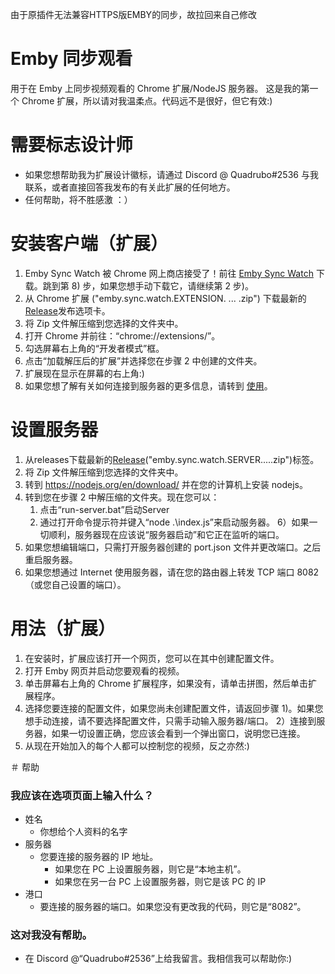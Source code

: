 由于原插件无法兼容HTTPS版EMBY的同步，故拉回来自己修改

# Emby 同步观看
用于在 Emby 上同步视频观看的 Chrome 扩展/NodeJS 服务器。
这是我的第一个 Chrome 扩展，所以请对我温柔点。代码远不是很好，但它有效:)

# 需要标志设计师
* 如果您想帮助我为扩展设计徽标，请通过 Discord @ Quadrubo#2536 与我联系，或者直接回答我发布的有关此扩展的任何地方。
* 任何帮助，将不胜感激 ：）

# 安装客户端（扩展）
1) Emby Sync Watch 被 Chrome 网上商店接受了！前往 [Emby Sync Watch](https://chrome.google.com/webstore/detail/emby-sync-watch/cabhbnblooihogkhajehgmohhipnbach) 下载。跳到第 8) 步，如果您想手动下载它，请继续第 2 步)。
2) 从 Chrome 扩展 ("emby.sync.watch.EXTENSION. ... .zip") 下载最新的 [Release](https://github.com/Quadrubo/emby-sync-watch/releases)发布选项卡。
3) 将 Zip 文件解压缩到您选择的文件夹中。
4) 打开 Chrome 并前往：“chrome://extensions/”。
5) 勾选屏幕右上角的“开发者模式”框。
6) 点击“加载解压后的扩展”并选择您在步骤 2 中创建的文件夹。
7) 扩展现在显示在屏幕的右上角:)
8) 如果您想了解有关如何连接到服务器的更多信息，请转到 [使用](https://github.com/Quadrubo/emby-sync-watch#usage-extension)。

# 设置服务器
1) 从releases下载最新的[Release](https://github.com/Quadrubo/emby-sync-watch/releases)("emby.sync.watch.SERVER.....zip")标签。
2) 将 Zip 文件解压缩到您选择的文件夹中。
3) 转到 https://nodejs.org/en/download/ 并在您的计算机上安装 nodejs。
4) 转到您在步骤 2 中解压缩的文件夹。现在您可以：
    1) 点击“run-server.bat”启动Server
    2) 通过打开命令提示符并键入“node .\index.js”来启动服务器。
6）如果一切顺利，服务器现在应该说“服务器启动”和它正在监听的端口。
7) 如果您想编辑端口，只需打开服务器创建的 port.json 文件并更改端口。之后重启服务器。
7) 如果您想通过 Internet 使用服务器，请在您的路由器上转发 TCP 端口 8082（或您自己设置的端口）。

# 用法（扩展）

1) 在安装时，扩展应该打开一个网页，您可以在其中创建配置文件。
1) 打开 Emby 网页并启动您要观看的视频。
3) 单击屏幕右上角的 Chrome 扩展程序，如果没有，请单击拼图，然后单击扩展程序。
4) 选择您要连接的配置文件，如果您尚未创建配置文件，请返回步骤 1)。如果您想手动连接，请不要选择配置文件，只需手动输入服务器/端口。
2）连接到服务器，如果一切设置正确，您应该会看到一个弹出窗口，说明您已连接。
3) 从现在开始加入的每个人都可以控制您的视频，反之亦然:)

＃ 帮助
### 我应该在选项页面上输入什么？
* 姓名
    * 你想给个人资料的名字
* 服务器
     * 您要连接的服务器的 IP 地址。
        * 如果您在 PC 上设置服务器，则它是“本地主机”。
        * 如果您在另一台 PC 上设置服务器，则它是该 PC 的 IP
* 港口
    * 要连接的服务器的端口。如果您没有更改我的代码，则它是“8082”。

### 这对我没有帮助。
* 在 Discord @“Quadrubo#2536”上给我留言。我相信我可以帮助你:)
